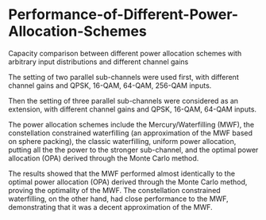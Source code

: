 # Performance-of-Different-Power-Allocation-Schemes
Capacity comparison between different power allocation schemes with arbitrary input distributions and different channel gains

The setting of two parallel sub-channels were used first, with different channel gains and QPSK, 16-QAM, 64-QAM, 256-QAM inputs.

Then the setting of three parallel sub-channels were considered as an extension, with different channel gains and QPSK, 16-QAM, 64-QAM inputs.

The power allocation schemes include the Mercury/Waterfilling (MWF), the constellation constrained waterfilling (an approximation of the MWF based on sphere packing), the classic waterfilling, uniform power allocation, putting all the the power to the stronger sub-channel, and the optimal power allocation (OPA) derived through the Monte Carlo method.

The results showed that the MWF performed almost identically to the optimal power allocation (OPA) derived through the Monte Carlo method, proving the optimality of the MWF. The constellation constrained waterfilling, on the other hand, had close performance to the MWF, demonstrating that it was a decent approximation of the MWF.
